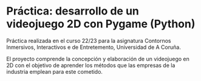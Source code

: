 # Práctica: desarrollo de un videojuego 2D con Pygame (Python)

Práctica realizada en el curso 22/23 para la asignatura Contornos Inmersivos, Interactivos e de Entretemento, Universidad de A Coruña.

El proyecto comprende la concepción y elaboración de un videojuego en 2D con el objetivo de aprender los métodos que las empresas de la industria emplean para este cometido. 
